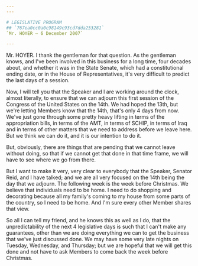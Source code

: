 ```yaml
---
---

# LEGISLATIVE PROGRAM
## `767ea0cc0a0c98149c93cd7dda253281`
`Mr. HOYER — 6 December 2007`

---
```



Mr. HOYER. I thank the gentleman for that question. As the gentleman 
knows, and I've been involved in this business for a long time, four 
decades about, and whether it was in the State Senate, which had a 
constitutional ending date, or in the House of Representatives, it's 
very difficult to predict the last days of a session.

Now, I will tell you that the Speaker and I are working around the 
clock, almost literally, to ensure that we can adjourn this first 
session of the Congress of the United States on the 14th. We had hoped 
the 13th, but we're letting Members know that the 14th, that's only 4 
days from now. We've just gone through some pretty heavy lifting in 
terms of the appropriation bills, in terms of the AMT, in terms of 
SCHIP, in terms of Iraq and in terms of other matters that we need to 
address before we leave here. But we think we can do it, and it is our 
intention to do it.

But, obviously, there are things that are pending that we cannot 
leave without doing, so that if we cannot get that done in that time 
frame, we will have to see where we go from there.

But I want to make it very, very clear to everybody that the Speaker, 
Senator Reid, and I have talked; and we are all very focused on the 
14th being the day that we adjourn. The following week is the week 
before Christmas. We believe that individuals need to be home. I need 
to do shopping and decorating because all my family's coming to my 
house from some parts of the country, so I need to be home. And I'm 
sure every other Member shares that view.

So all I can tell my friend, and he knows this as well as I do, that 
the unpredictability of the next 4 legislative days is such that I 
can't make any guarantees, other than we are doing everything we can to 
get the business that we've just discussed done. We may have some very 
late nights on Tuesday, Wednesday, and Thursday; but we are hopeful 
that we will get this done and not have to ask Members to come back the 
week before Christmas.